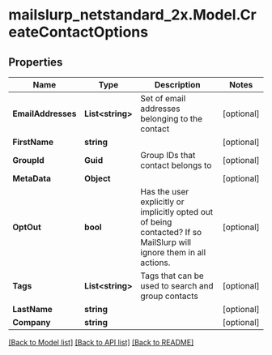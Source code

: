 # mailslurp_netstandard_2x.Model.CreateContactOptions

## Properties

Name | Type | Description | Notes
------------ | ------------- | ------------- | -------------
**EmailAddresses** | **List&lt;string&gt;** | Set of email addresses belonging to the contact | [optional] 
**FirstName** | **string** |  | [optional] 
**GroupId** | **Guid** | Group IDs that contact belongs to | [optional] 
**MetaData** | **Object** |  | [optional] 
**OptOut** | **bool** | Has the user explicitly or implicitly opted out of being contacted? If so MailSlurp will ignore them in all actions. | [optional] 
**Tags** | **List&lt;string&gt;** | Tags that can be used to search and group contacts | [optional] 
**LastName** | **string** |  | [optional] 
**Company** | **string** |  | [optional] 

[[Back to Model list]](../README#documentation-for-models) [[Back to API list]](../README#documentation-for-api-endpoints) [[Back to README]](../README)


